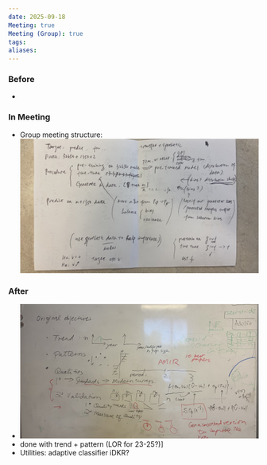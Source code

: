 ```yaml
---
date: 2025-09-18
Meeting: true
Meeting (Group): true
tags:
aliases:
---
```


### Before
- 

### In Meeting
- Group meeting structure: ![](IMG_5782.jpeg)

### After
- ![](IMG_5783.jpg)
- done with trend + pattern (LOR for 23-25?)]
- Utilities: adaptive classifier iDKR?